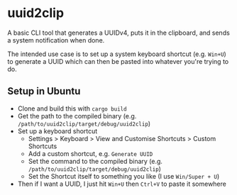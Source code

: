 # uuid2clip

A basic CLI tool that generates a UUIDv4, puts it in the clipboard, and sends a system notification when done.

The intended use case is to set up a system keyboard shortcut (e.g. `Win+U`) to generate a UUID which can then be
pasted into whatever you're trying to do.

## Setup in Ubuntu

 * Clone and build this with `cargo build`
 * Get the path to the compiled binary (e.g. `/path/to/uuid2clip/target/debug/uuid2clip`)
 * Set up a keyboard shortcut
    * Settings > Keyboard > View and Customise Shortcuts > Custom Shortcuts
    * Add a custom shortcut, e.g. `Generate UUID`
    * Set the command to the compiled binary (e.g. `/path/to/uuid2clip/target/debug/uuid2clip`)
    * Set the Shortcut itself to something you like (I use `Win/Super + U`)
 * Then if I want a UUID, I just hit `Win+U` then `Ctrl+V` to paste it somewhere

